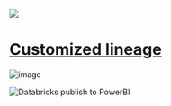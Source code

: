 ![](https://learn.microsoft.com/en-us/purview/media/how-to-custom-lineage-api/lineage-larger.png)


# [Customized lineage](https://learn.microsoft.com/en-us/purview/legacy/how-to-purview-custom-lineage-api-user-guide)
![image](https://github.com/user-attachments/assets/3af22fea-feaa-4dbd-ae23-4abc06305318)


![Databricks publish to PowerBI](https://github.com/user-attachments/assets/5c6d5486-57d5-4f74-a354-c5e8a445529b)
